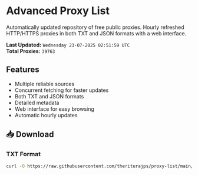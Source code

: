 # Advanced Proxy List

Automatically updated repository of free public proxies. Hourly refreshed HTTP/HTTPS proxies in both TXT and JSON formats with a web interface.

**Last Updated:** `Wednesday 23-07-2025 02:51:59 UTC`  
**Total Proxies:** `39763`

## Features
- Multiple reliable sources
- Concurrent fetching for faster updates
- Both TXT and JSON formats
- Detailed metadata
- Web interface for easy browsing
- Automatic hourly updates

## 📥 Download

### TXT Format
```bash
curl -O https://raw.githubusercontent.com/theriturajps/proxy-list/main/proxies.txt